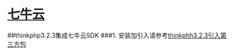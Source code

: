 # [七牛云](http://developer.qiniu.com/code/v7/sdk/php.html)
##thinkphp3.2.3集成七牛云SDK
###1. 安装加引入请参考[thinkphh3.2.3引入第三方包](./tpkuang_jia_yin_ru_di_san_fang_bao.md)